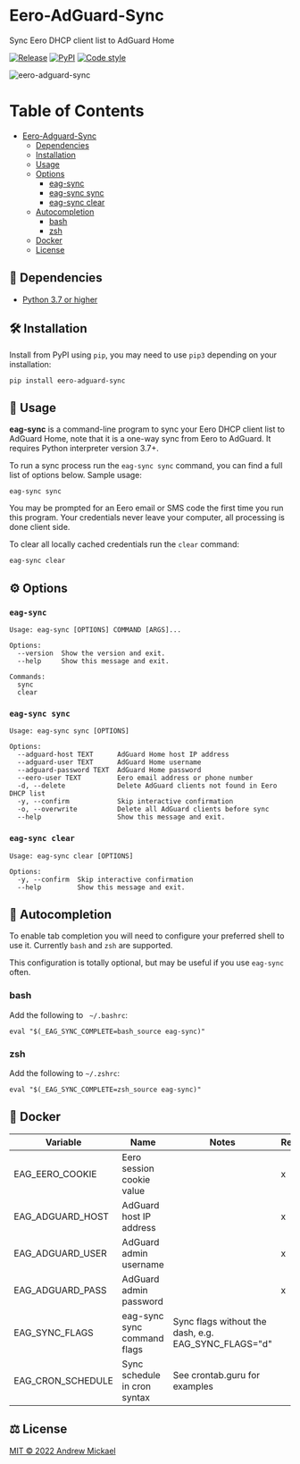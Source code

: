 # Eero-AdGuard-Sync
Sync Eero DHCP client list to AdGuard Home

[![Release](https://github.com/amickael/eero-adguard-sync/actions/workflows/python-publish.yml/badge.svg)](https://github.com/amickael/eero-adguard-sync/actions/workflows/python-publish.yml)
[![PyPI](https://img.shields.io/pypi/v/eero-adguard-sync?color=blue)](https://pypi.org/project/eero-adguard-sync/)
[![Code style](https://img.shields.io/badge/code%20style-black-black)](https://github.com/psf/black)


![eero-adguard-sync](https://repository-images.githubusercontent.com/445873210/a0dcb692-fe53-4e6e-83a9-4507664080c1)

Table of Contents
=================
* [Eero-Adguard-Sync](#eero-adguard-sync)
   * [Dependencies](#-dependencies)
   * [Installation](#️-installation)
   * [Usage](#-usage)
   * [Options](#️-options)
      * [eag-sync](#eag-sync)
      * [eag-sync sync](#eag-sync-sync)
      * [eag-sync clear](#eag-sync-clear)
   * [Autocompletion](#-autocompletion)
      * [bash](#bash)
      * [zsh](#zsh)
   * [Docker](#-docker)
   * [License](#️-license)

## 👶 Dependencies
* [Python 3.7 or higher](https://www.python.org/downloads/)

## 🛠️ Installation
Install from PyPI using `pip`, you may need to use `pip3` depending on your installation:
```shell
pip install eero-adguard-sync
```

## 🚀 Usage
**eag-sync** is a command-line program to sync your Eero DHCP client list to AdGuard Home, note that it is a one-way sync from Eero to AdGuard. It requires Python interpreter version 3.7+.

To run a sync process run the `eag-sync sync` command, you can find a full list of options below. Sample usage:
```shell
eag-sync sync
```

You may be prompted for an Eero email or SMS code the first time you run this program. Your credentials never leave your computer, all processing is done client side.

To clear all locally cached credentials run the `clear` command:
```shell
eag-sync clear
```


## ⚙️ Options
### `eag-sync`
```
Usage: eag-sync [OPTIONS] COMMAND [ARGS]...

Options:
  --version  Show the version and exit.
  --help     Show this message and exit.

Commands:
  sync
  clear
```

### `eag-sync sync`
```
Usage: eag-sync sync [OPTIONS]

Options:
  --adguard-host TEXT      AdGuard Home host IP address
  --adguard-user TEXT      AdGuard Home username
  --adguard-password TEXT  AdGuard Home password
  --eero-user TEXT         Eero email address or phone number
  -d, --delete             Delete AdGuard clients not found in Eero DHCP list
  -y, --confirm            Skip interactive confirmation
  -o, --overwrite          Delete all AdGuard clients before sync
  --help                   Show this message and exit.
```

### `eag-sync clear`
```
Usage: eag-sync clear [OPTIONS]

Options:
  -y, --confirm  Skip interactive confirmation
  --help         Show this message and exit.
```

## 🔮 Autocompletion
To enable tab completion you will need to configure your preferred shell to use it. Currently `bash` and `zsh` are supported.

This configuration is totally optional, but may be useful if you use `eag-sync` often.

### bash
Add the following to ` ~/.bashrc`:
```shell
eval "$(_EAG_SYNC_COMPLETE=bash_source eag-sync)"
```

### zsh
Add the following to `~/.zshrc`:
```shell
eval "$(_EAG_SYNC_COMPLETE=zsh_source eag-sync)"
```

## 🐋 Docker
**Variable**|**Name**|**Notes**|**Required**|**Default**
-----|-----|-----|-----|-----
EAG\_EERO\_COOKIE|Eero session cookie value| |x| 
EAG\_ADGUARD\_HOST|AdGuard host IP address| |x| 
EAG\_ADGUARD\_USER|AdGuard admin username| |x| 
EAG\_ADGUARD\_PASS|AdGuard admin password| |x| 
EAG\_SYNC\_FLAGS|eag-sync sync command flags|Sync flags without the dash, e.g. EAG\_SYNC\_FLAGS="d"| |-y
EAG\_CRON\_SCHEDULE|Sync schedule in cron syntax|See crontab.guru for examples| |0 0 * * *


## ⚖️ License
[MIT © 2022 Andrew Mickael](https://github.com/amickael/eero-adguard-sync/blob/master/LICENSE)
